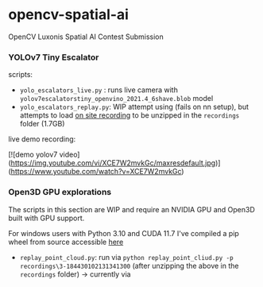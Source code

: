 # opencv-spatial-ai
OpenCV Luxonis Spatial AI Contest Submission

### YOLOv7 Tiny Escalator

scripts:
- `yolo_escalators_live.py` : runs live camera with `yolov7escalatorstiny_openvino_2021.4_6shave.blob` model
- `yolo_escalators_replay.py`: WIP attempt using (fails on nn setup), but attempts to load [on site recording](https://drive.google.com/file/d/1OLsdA7FZCgwWtPbNKeAugy_kOHwhKS6f/view?usp=sharing) to be unzipped in the `recordings` folder (1.7GB)

live demo recording:

[![demo yolov7 video]
(https://img.youtube.com/vi/XCE7W2mvkGc/maxresdefault.jpg)]
(https://www.youtube.com/watch?v=XCE7W2mvkGc)

### Open3D GPU explorations

The scripts in this section are WIP and require an NVIDIA GPU and Open3D built with GPU support.

For windows users with Python 3.10 and CUDA 11.7 I've compiled a pip wheel from source accessible [here](https://drive.google.com/file/d/1ZN37I0XuR2cNenAarRNhD1GsgGh89JGr/view?usp=sharing)

- `replay_point_cloud.py`: run via `python replay_point_cliud.py -p recordings\3-184430102131341300` (after unzipping the above in the `recordings` folder) -> currently via 
